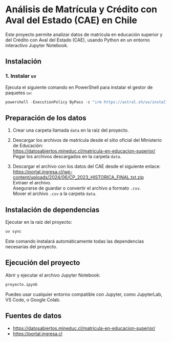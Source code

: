 # Análisis de Matrícula y Crédito con Aval del Estado (CAE) en Chile

Este proyecto permite analizar datos de matrícula en educación superior y del Crédito con Aval del Estado (CAE), usando Python en un entorno interactivo Jupyter Notebook.

## Instalación

### 1. Instalar `uv`

Ejecuta el siguiente comando en PowerShell para instalar el gestor de paquetes `uv`:

```powershell
powershell -ExecutionPolicy ByPass -c "irm https://astral.sh/uv/install.ps1 | iex"
```

## Preparación de los datos

1. Crear una carpeta llamada `data` en la raíz del proyecto.

2. Descargar los archivos de matrícula desde el sitio oficial del Ministerio de Educación:  
   https://datosabiertos.mineduc.cl/matricula-en-educacion-superior/  
   Pegar los archivos descargados en la carpeta `data`.

3. Descargar el archivo con los datos del CAE desde el siguiente enlace:  
   https://portal.ingresa.cl/wp-content/uploads/2024/06/CP_2023_HISTORICA_FINAL.txt.zip  
   Extraer el archivo.  
   Asegurarse de guardar o convertir el archivo a formato `.csv`.  
   Mover el archivo `.csv` a la carpeta `data`.

## Instalación de dependencias

Ejecutar en la raíz del proyecto:

```bash
uv sync
```

Este comando instalará automáticamente todas las dependencias necesarias del proyecto.

## Ejecución del proyecto

Abrir y ejecutar el archivo Jupyter Notebook:

```bash
proyecto.ipynb
```

Puedes usar cualquier entorno compatible con Jupyter, como JupyterLab, VS Code, o Google Colab.

## Fuentes de datos

- https://datosabiertos.mineduc.cl/matricula-en-educacion-superior/
- https://portal.ingresa.cl